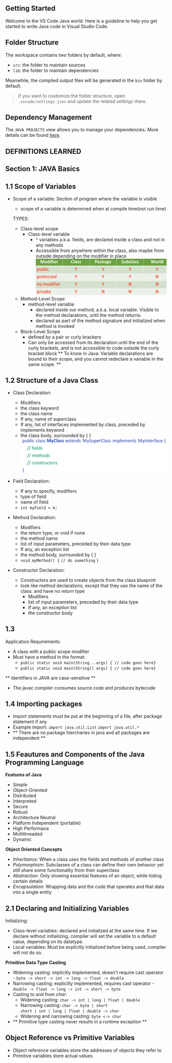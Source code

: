 ## Getting Started

Welcome to the VS Code Java world. Here is a guideline to help you get started to write Java code in Visual Studio Code.

## Folder Structure

The workspace contains two folders by default, where:

- `src`: the folder to maintain sources
- `lib`: the folder to maintain dependencies

Meanwhile, the compiled output files will be generated in the `bin` folder by default.

> If you want to customize the folder structure, open `.vscode/settings.json` and update the related settings there.

## Dependency Management

The `JAVA PROJECTS` view allows you to manage your dependencies. More details can be found [here](https://github.com/microsoft/vscode-java-dependency#manage-dependencies).


## DEFINITIONS LEARNED
## Section 1: JAVA Basics

## 1.1 Scope of Variables
- Scope of a variable: Section of program where the variable is visible
    - scope of a variable is determined when at compile time(not run time)

    TYPES:
    - Class-level scope
        - Class-level variable 
            - ^ variables a.k.a. fields, are declared inside a class and not in any methods
            - Accessible from anywhere within the class, also maybe from outside depending on the modifier in place
            ![alt text](image.png)
    - Method-Level Scope
        - method-level variable
            - declared inside our method, a.k.a. local variable. Visible to the method declarations, until the method returns. 
            - declared as part of the method signature and initialized when method is invoked
    - Block-Level Scope
        - defined by a pair or curly brackers
        - Can only be accessed from its declaration until the end of the curly brackets, and is not accessible to code outside the curly bracket block
    ** To know in Java: Variable declarations are bound to their scope, and you cannot redeclare a variable in the same scope. **
    
## 1.2 Structure of a Java Class
- Class Declaration:
    - Modifiers
    - the class keyword
    - the class name
    - If any, name of superclass
    - If any, list of interfaces implemented by class, preceded by implements keyword 
    - the class body, surrounded by { }
    ![alt text](image-1.png)

- Field Declaration:
    - If any to specify, modifiers
    - type of field
    - name of field
    - `int myField = 4;`

- Method Declaration:
    - Modifiers
    - the return type, or void if none
    - the method name
    - list of input parameters, preceded by their data type
    - If any, an exception list
    - the method body, surrounded by { }
    - `void myMethod() {`
        `// do something`
        `}`

- Constructor Declaration:
    - Constructors are used to create objects from the class blueprint
    - look like method declarations, except that they use the name of the class. and have no return type
        - Modifiers
        - list of input parameters, preceded by their data type
        - If any, an exception list
        - the constructor body

## 1.3
Application Requirements:
- A class with a public scope modifier
- Must have a method in the format:
    - `public static void main(String...args) { // code goes here}`
    - `public static void main(String[] args) { // code goes here}`

** Identifiers in JAVA are case-sensitive **
- The javac compiler consumes source code and produces bytecode

## 1.4 Importing packages
- Import statements must be put at the beginning of a file, after package statement if any
- Example import:
    `import java.util.List`
    `import java.util.*`
- ** There are no package hiercharies in java and all packages are independent **

## 1.5 Feautures and Components of the Java Programming Language
**Features of Java**
- Simple
- Object-Oriented
- Distributed
- Interpreted
- Secure
- Robust
- Architecture Neutral
- Platform Independent (portable)
- High Performace
- Multithreaded
- Dynamic

**Object Oriented Concepts**
- *Inheritance*: When a class uses the fields and methods of another class
- *Polymorphism*: Subclasses of a class can define their own behavior yet still share some functionality from their superclass
- *Abstraction*: Only showing essential features of an object, while hiding certain details 
- *Encapsulation*: Wrapping data and the code that operates and that data into a single entity

## 2.1 Declaring and Initializing Variables
Initializing:
- Class-level variables: declared and initialized at the same time. If we declare without initializing, compiler will set the variable to a default value, depending on its datatype.
- Local variables: Must be explicitly initialized before being used, compiler will not do so.

**Primitive Data Type Casting**
- Widening casting: implicitly implemented, doesn't require cast operator
        - `byte -> short -> int -> long -> float -> double`
- Narrowing casting: explicitly implemented, requires cast operator
        - `double -> float -> long -> int -> short -> byte`
- Casting to and from *char*:
    - Widening casting: `char -> int | long | float | double`
    - Narrowing casting: `char -> byte | short`   
        `short | int | long | float | double -> char`
    - Widening and narrowing casting: `byte <-> char`
- ** Primitive type casting never results in a runtime exception **

## Object Reference vs Primitive Variables
- Object reference variables store the addresses of objects they refer to
- Primitive variables store actual values
